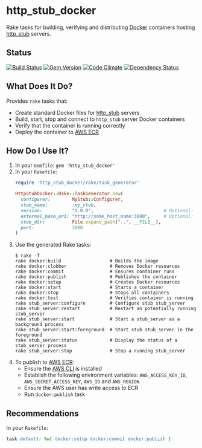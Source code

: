 http_stub_docker
================

Rake tasks for building, verifying and distributing [Docker](https://www.docker.com) containers hosting
[http_stub](https://github.com/MYOB-Technology/http_stub) servers.

Status
------

[![Build Status](https://travis-ci.org/MYOB-Technology/http_stub_docker.png)](https://travis-ci.org/MYOB-Technology/http_stub_docker)
[![Gem Version](https://badge.fury.io/rb/http_stub_docker.png)](http://badge.fury.io/rb/http_stub_docker)
[![Code Climate](https://codeclimate.com/github/MYOB-Technology/http_stub_docker/badges/gpa.svg)](https://codeclimate.com/github/MYOB-Technology/http_stub_docker)
[![Dependency Status](https://gemnasium.com/MYOB-Technology/http_stub_docker.png)](https://gemnasium.com/MYOB-Technology/http_stub_docker)

What Does It Do?
----------------

Provides `rake` tasks that:

* Create standard Docker files for [http_stub](https://github.com/MYOB-Technology/http_stub) servers
* Build, start, stop and connect to `http_stub` server Docker containers
* Verify that the container is running correctly
* Deploy the container to [AWS ECR](https://aws.amazon.com/ecr)

How Do I Use It?
----------------

1. In your `Gemfile`: `gem 'http_stub_docker'`
2. In your `Rakefile`:
    ```ruby
    require 'http_stub_docker/rake/task_generator'
    
    HttpStubDocker::Rake::TaskGenerator.new(
      configurer:        MyStub::Configurer,
      stub_name:         :my_stub,
      version:           "1.0.0",                          # Optional: only required for ECR deployment
      external_base_uri: "http://some_host_name:3000",     # Optional: overrides default of http://localhost:3000
      stub_dir:          File.expand_path("..", __FILE__),
      port:              3000
    )
    ```
3. Use the generated Rake tasks:
    ```
    $ rake -T
    rake docker:build                  # Builds the image
    rake docker:clobber                # Removes Docker resources
    rake docker:commit                 # Ensures container runs
    rake docker:publish                # Publishes the container
    rake docker:setup                  # Creates Docker resources
    rake docker:start                  # Starts a container
    rake docker:stop                   # Stops all containers
    rake docker:test                   # Verifies container is running
    rake stub_server:configure         # Configure stub stub_server
    rake stub_server:restart           # Restart an potentially running stub_server
    rake stub_server:start             # Start a stub_server as a background process
    rake stub_server:start:foreground  # Start stub stub_server in the foreground
    rake stub_server:status            # Display the status of a stub_server process
    rake stub_server:stop              # Stop a running stub_server
    ```
4. To publish to [AWS ECR](https://aws.amazon.com/ecr):
    * Ensure the [AWS CLI](https://aws.amazon.com/cli/) is installed
    * Establish the following environment variables: `AWS_ACCESS_KEY_ID`, `AWS_SECRET_ACCESS_KEY`, `AWS_ID` and `AWS_REGION`
    * Ensure the AWS user has write access to ECR
    * Run `docker:publish` task

Recommendations
---------------

In your `Rakefile`:

```ruby
task default: %w{ docker:setup docker:commit docker:publish }
```
